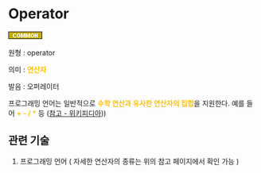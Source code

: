 # Operator
![Common](../2TAT1C/Label_Common.png)

원형 : operator

의미  : <span style="color:#FFBF00; font-weight:bold;">연산자</span>

발음 : 오퍼레이터

프로그래밍 언어는 일반적으로 <span style="color:#FFBF00; font-weight:bold;">수학 연산과 유사한 연산자의 집합</span>을 지원한다. 예를 들어 <span style="color:#FFBF00; font-weight:bold;">+ - / *</span> 등
([참고 - 위키피디아](https://ko.wikipedia.org/wiki/%EC%97%B0%EC%82%B0%EC%9E%90_(%ED%94%84%EB%A1%9C%EA%B7%B8%EB%9E%98%EB%B0%8D))))

## 관련 기술
1. 프로그래밍 언어 ( 자세한 연산자의 종류는 위의 참고 페이지에서 확인 가능 )

